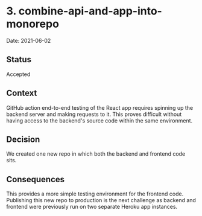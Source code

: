 # 3. combine-api-and-app-into-monorepo

Date: 2021-06-02

## Status

Accepted

## Context

GitHub action end-to-end testing of the React app requires spinning up the backend server and making requests to it. This proves difficult without having access to the backend's source code within the same environment.

## Decision

We created one new repo in which both the backend and frontend code sits.

## Consequences

This provides a more simple testing environment for the frontend code. Publishing this new repo to production is the next challenge as backend and frontend were previously run on two separate Heroku app instances.
